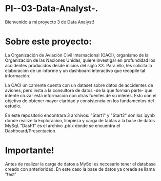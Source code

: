 # PI--03-Data-Analyst-.

Bienvenido a mi proyecto 3 de Data Analyst!

# Sobre este proyecto:

La Organización de Aviación Civil Internacional (OACI), organismo de la Organización de las Naciones Unidas, quiere investigar en profundidad los accidentes producidos desde inicios del siglo XX. Para ello, les solicita la elaboración de un informe y un dashboard interactivo que recopile tal información.

La OACI únicamente cuenta con un dataset sobre datos de accidentes de aviones, pero insta a la consultora de datos -de la que forman parte- que intente cruzar esta información con otras fuentes de su interés. Esto con el objetivo de obtener mayor claridad y consistencia en los fundamentos del estudio.


En este repositorio encontrara 3 archivos:
 "Start1" y "Start2" son los ipynb donde realize la Exploracion, limpieza y carga de tablas a la base de datos MySql.
 "Dash1" es el archivo .pbix donde se encuentra el Dashboard/Presentacion.
 
 
 # Importante!
 Antes de realizar la carga de datos a MySql es necesario tener el database creado con anterioridad. En este caso la base de datos ya creada se llama "test"
 
 
 
